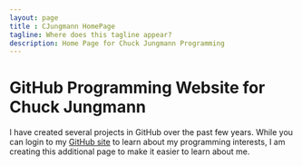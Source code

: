 ```yaml
---
layout: page
title : CJungmann HomePage
tagline: Where does this tagline appear?
description: Home Page for Chuck Jungmann Programming
---
```


# GitHub Programming Website for Chuck Jungmann

I have created several projects in GitHub over the past few years.
While you can login to my [GitHub site](https://cjungmann.github.com)
to learn about my programming interests, I am creating this additional
page to make it easier to learn about me.


